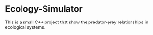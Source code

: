 # Ecology-Simulator
This is a small C++ project that show the predator-prey relationships in ecological systems.
